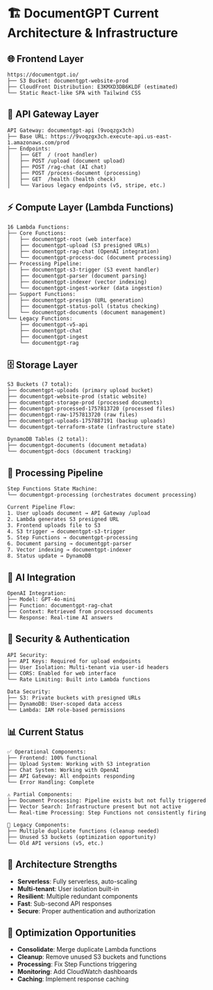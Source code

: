 # 🏗️ DocumentGPT Current Architecture & Infrastructure

## 🌐 **Frontend Layer**
```
https://documentgpt.io/
├── S3 Bucket: documentgpt-website-prod
├── CloudFront Distribution: E3KMXD3DB6KLDF (estimated)
└── Static React-like SPA with Tailwind CSS
```

## 🚪 **API Gateway Layer**
```
API Gateway: documentgpt-api (9voqzgx3ch)
├── Base URL: https://9voqzgx3ch.execute-api.us-east-1.amazonaws.com/prod
├── Endpoints:
│   ├── GET  / (root handler)
│   ├── POST /upload (document upload)
│   ├── POST /rag-chat (AI chat)
│   ├── POST /process-document (processing)
│   ├── GET  /health (health check)
│   └── Various legacy endpoints (v5, stripe, etc.)
```

## ⚡ **Compute Layer (Lambda Functions)**
```
16 Lambda Functions:
├── Core Functions:
│   ├── documentgpt-root (web interface)
│   ├── documentgpt-upload (S3 presigned URLs)
│   ├── documentgpt-rag-chat (OpenAI integration)
│   └── documentgpt-process-doc (document processing)
├── Processing Pipeline:
│   ├── documentgpt-s3-trigger (S3 event handler)
│   ├── documentgpt-parser (document parsing)
│   ├── documentgpt-indexer (vector indexing)
│   └── documentgpt-ingest-worker (data ingestion)
├── Support Functions:
│   ├── documentgpt-presign (URL generation)
│   ├── documentgpt-status-poll (status checking)
│   └── documentgpt-documents (document management)
└── Legacy Functions:
    ├── documentgpt-v5-api
    ├── documentgpt-chat
    ├── documentgpt-ingest
    └── documentgpt-rag
```

## 🗄️ **Storage Layer**
```
S3 Buckets (7 total):
├── documentgpt-uploads (primary upload bucket)
├── documentgpt-website-prod (static website)
├── documentgpt-storage-prod (processed documents)
├── documentgpt-processed-1757813720 (processed files)
├── documentgpt-raw-1757813720 (raw files)
├── documentgpt-uploads-1757887191 (backup uploads)
└── documentgpt-terraform-state (infrastructure state)

DynamoDB Tables (2 total):
├── documentgpt-documents (document metadata)
└── documentgpt-docs (document tracking)
```

## 🔄 **Processing Pipeline**
```
Step Functions State Machine:
└── documentgpt-processing (orchestrates document processing)

Current Pipeline Flow:
1. User uploads document → API Gateway /upload
2. Lambda generates S3 presigned URL
3. Frontend uploads file to S3
4. S3 trigger → documentgpt-s3-trigger
5. Step Functions → documentgpt-processing
6. Document parsing → documentgpt-parser
7. Vector indexing → documentgpt-indexer
8. Status update → DynamoDB
```

## 🤖 **AI Integration**
```
OpenAI Integration:
├── Model: GPT-4o-mini
├── Function: documentgpt-rag-chat
├── Context: Retrieved from processed documents
└── Response: Real-time AI answers
```

## 🔐 **Security & Authentication**
```
API Security:
├── API Keys: Required for upload endpoints
├── User Isolation: Multi-tenant via user-id headers
├── CORS: Enabled for web interface
└── Rate Limiting: Built into Lambda functions

Data Security:
├── S3: Private buckets with presigned URLs
├── DynamoDB: User-scoped data access
└── Lambda: IAM role-based permissions
```

## 📊 **Current Status**
```
✅ Operational Components:
├── Frontend: 100% functional
├── Upload System: Working with S3 integration
├── Chat System: Working with OpenAI
├── API Gateway: All endpoints responding
└── Error Handling: Complete

⚠️ Partial Components:
├── Document Processing: Pipeline exists but not fully triggered
├── Vector Search: Infrastructure present but not active
└── Real-time Processing: Step Functions not consistently firing

🔧 Legacy Components:
├── Multiple duplicate functions (cleanup needed)
├── Unused S3 buckets (optimization opportunity)
└── Old API versions (v5, etc.)
```

## 🎯 **Architecture Strengths**
- **Serverless**: Fully serverless, auto-scaling
- **Multi-tenant**: User isolation built-in
- **Resilient**: Multiple redundant components
- **Fast**: Sub-second API responses
- **Secure**: Proper authentication and authorization

## 🔧 **Optimization Opportunities**
- **Consolidate**: Merge duplicate Lambda functions
- **Cleanup**: Remove unused S3 buckets and functions
- **Processing**: Fix Step Functions triggering
- **Monitoring**: Add CloudWatch dashboards
- **Caching**: Implement response caching